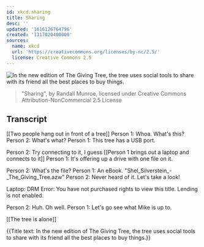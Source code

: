 ```yaml
---
id: xkcd.sharing
title: Sharing
desc: ''
updated: '1616126764796'
created: '1317020400000'
sources:
  name: xkcd
  url: 'https://creativecommons.org/licenses/by-nc/2.5/'
  license: Creative Commons 2.5
---
```

![In the new edition of The Giving Tree, the tree uses social tools to share with its friend all the best places to buy things.](https://imgs.xkcd.com/comics/sharing.png)
> "Sharing", by Randall Munroe, licensed under Creative Commons Attribution-NonCommercial 2.5 License

## Transcript
[[Two people hang out in front of a tree]]
Person 1: Whoa. What's this?
Person 2: What's what?
Person 1: This tree has a USB port.

Person 2: Try connecting to it, I guess
[[Person 1 brings out a laptop and connects to it]]
Person 1: It's offering up a drive with one file on it.

Person 2: What's the file?
Person 1: An eBook.  "Shel_Silverstein_-_The_Giving_Tree.azw"
Person 2: Never heard of it. Let's take a look!

Laptop: DRM Error: You have not purchased rights to view this title. Lending is not enabled.

Person 2: Huh. Oh well.
Person 1: Let's go see what Mike is up to.

[[The tree is alone]]

{{Title text: In the new edition of The Giving Tree, the tree uses social tools to share with its friend all the best places to buy things.}}
